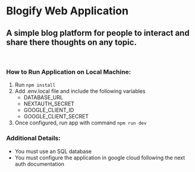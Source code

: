 # Blogify Web Application

## A simple blog platform for people to interact and share there thoughts on any topic.

<br />

### How to Run Application on Local Machine:

1. Run `npm install`
2. Add .env.local file and include the following variables
   - DATABASE_URL
   - NEXTAUTH_SECRET
   - GOOGLE_CLIENT_ID
   - GOOGLE_CLIENT_SECRET
3. Once configured, run app with command `npm run dev`

### Additional Details:

- You must use an SQL database
- You must configure the application in google cloud following the next auth documentation
